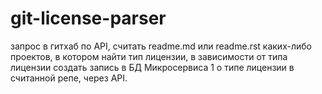 # git-license-parser

запрос в гитхаб по API, считать readme.md или readme.rst каких-либо проектов, в котором найти тип лицензии, в зависимости от типа лицензии создать запись в БД Микросервиса 1 о типе лицензии в считанной репе, через API. 
